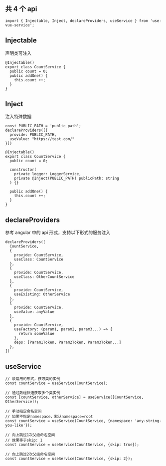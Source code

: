 ## 共 4 个 api

`import { Injectable, Inject, declareProviders, useService } from 'use-vue-service';`

## Injectable

声明类可注入

```
@Injectable()
export class CountService {
  public count = 0;
  public addOne() {
    this.count ++;
  }
}
```

## Inject

注入特殊数据

```
const PUBLIC_PATH = 'public_path';
declareProviders([{
  provide: PUBLIC_PATH,
  useValue: "https://test.com/"
}])

@Injectable()
export class CountService {
  public count = 0;

  constructor(
    private logger: LoggerService,
    private @Inject(PUBLIC_PATH) publicPath: string
  ) {}

  public addOne() {
    this.count ++;
  }
}
```

## declareProviders

参考 angular 中的 api 形式，支持以下形式的服务注入

```
declareProviders([
  CountService,
  {
    provide: CountService,
    useClass: CountService
  },
  {
    provide: CountService,
    useClass: OtherCountService
  },
  {
    provide: CountService,
    useExisting: OtherService
  },
  {
    provide: CountService,
    useValue: anyValue
  },
  {
    provide: CountService,
    useFactory: (param1, param2, param3...) => {
      return someValue
    },
    deps: [Param1Token, Param2Token, Param3Token...]
  },
])
```

## useService

```
// 最常用的形式，获取类的实例
const countService = useService(CountService);

// 通过数组快速获取多个类实例
const [countService, otherService] = useService([CountService, OtherService]);

// 手动指定命名空间
// 如果不指定namespace，默认namespace=root
const countService = useService(CountService, {namespace: 'any-string-you-like'});

// 向上跳过1次父级命名空间
// 效果等于skip: 1
const countService = useService(CountService, {skip: true});

// 向上跳过2次父级命名空间
const countService = useService(CountService, {skip: 2});
```
